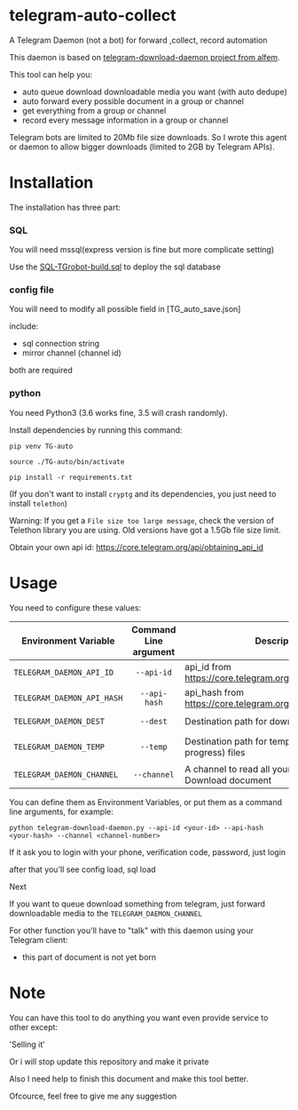# telegram-auto-collect

A Telegram Daemon (not a bot) for forward ,collect, record automation 

This daemon is based on [telegram-download-daemon project from alfem](https://github.com/alfem/telegram-download-daemon).

This tool can help you:

* auto queue download downloadable media you want (with auto dedupe)
* auto forward every possible document in a group or channel
* get everything from a group or channel
* record every message information in a group or channel

Telegram bots are limited to 20Mb file size downloads. So I wrote this agent
or daemon to allow bigger downloads (limited to 2GB by Telegram APIs).

# Installation
The installation has three part:
### SQL
You will need mssql(express version is fine but more complicate setting)

Use the [SQL-TGrobot-build.sql](https://github.com/B3N50N/TG-auto-collect/blob/main/SQL-TGrobot-build.sql) to deploy the sql database

### config file
You will need to modify all possible field in [TG_auto_save.json]

include:

* sql connection string
* mirror channel (channel id)

both are required


### python
You need Python3 (3.6 works fine, 3.5 will crash randomly).

Install dependencies by running this command:

    pip venv TG-auto

    source ./TG-auto/bin/activate

    pip install -r requirements.txt

(If you don't want to install `cryptg` and its dependencies, you just need to install `telethon`)

Warning: If you get a `File size too large message`, check the version of Telethon library you are using. Old versions have got a 1.5Gb file size limit.


Obtain your own api id: https://core.telegram.org/api/obtaining_api_id

# Usage

You need to configure these values:

| Environment Variable     | Command Line argument | Description                                                  | Default Value       |
|--------------------------|:-----------------------:|--------------------------------------------------------------|---------------------|
| `TELEGRAM_DAEMON_API_ID`   | `--api-id`              | api_id from https://core.telegram.org/api/obtaining_api_id   |                     |
| `TELEGRAM_DAEMON_API_HASH` | `--api-hash`            | api_hash from https://core.telegram.org/api/obtaining_api_id |                     |
| `TELEGRAM_DAEMON_DEST`     | `--dest`                | Destination path for downloaded files                       | `/telegram-downloads` |
| `TELEGRAM_DAEMON_TEMP`     | `--temp`                | Destination path for temporary (download in progress) files                       | `/telegram-downloads-temp` |
| `TELEGRAM_DAEMON_CHANNEL`  | `--channel`             | A channel to read all your command and Download document|                     |

You can define them as Environment Variables, or put them as a command line arguments, for example:

    python telegram-download-daemon.py --api-id <your-id> --api-hash <your-hash> --channel <channel-number>


If it ask you to login with your phone, verification code, password, just login 

after that you'll see config load, sql load

Next

If you want to queue download something from telegram, just forward downloadable media to the `TELEGRAM_DAEMON_CHANNEL`

For other function you'll have to "talk" with this daemon using your Telegram client:


* this part of document is not yet born

# Note
You can have this tool to do anything you want even provide service to other except:

'Selling it'

Or i will stop update this repository and make it private

Also I need help to finish this document and make this tool better.

Ofcource, feel free to give me any suggestion 


